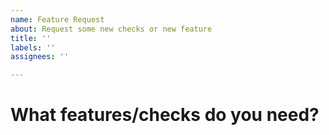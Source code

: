 ```yaml
---
name: Feature Request
about: Request some new checks or new feature
title: ''
labels: ''
assignees: ''

---
```


# What features/checks do you need?
<!-- Describe it here -->
